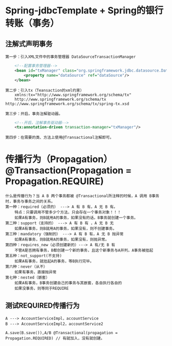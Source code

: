# Spring-jdbcTemplate + Spring的银行转账（事务）

## 注解式声明事务
    第一步：引入XML文件中的事务管理器 DataSourceTransactionManager
```xml
    <!--配置事务管理器-->
    <bean id="txManager" class="org.springframework.jdbc.datasource.DataSourceTransactionManager">
        <property name="dataSource" ref="dataSource"/>
    </bean>
```
    第二步：引入tx（Teansaction的xml约束）
        xmlns:tx="http://www.springframework.org/schema/tx"
        http://www.springframework.org/schema/tx  http://www.springframework.org/schema/tx/spring-tx.xsd
    
    第三步：开启，事务注解驱动器。
```xml
    <!--开启，注解事务驱动器-->
    <tx:annotation-driven transaction-manager="txManager"/>
```
    第四步：在需要的类、方法上使用@Transactional注解即可。

# 传播行为（Propagation） @Transaction(Propagation = Propagation.REQUIRE)
    什么是传播行为？当 A B 两个事务都被 @Transactional所注释的时候，A 调用 B事务时，事务与事务之间的关系。
    第一种：required（必须的） ---> A 有 B 有，A 无 B 有。
        特点：只要调用不管多少个方法，只会存在一个事务对象！！！
        如果A有事务，则B就用A的事务，如果没有的话，B事务就创建一个事务。
    第二种：support（支持的） ---> A 有 B 有 ，A 无 B 无
        如果A有事务，则B就用A的事务，如果没有，则不创建事务。
    第三种：mandatory（强制的） ---> A 有 B 有，A 无 B 抛异常
        如果A有事务，则B就用A的事务，如果没有，则抛异常。
    第四种：requires_new（必须创建新的）---> A 有/无 B 有
        不管A是否拥有事务，B都创建一个新的事务，且这个新事务与A并列，A事务被挂起
    第五种：not_support(不支持)
        如果A有事务，就挂起A的事务，等B执行完毕。
    第六种：never（从不）
        如果有事务，直接抛异常
    第七种：nested（嵌套）
        如果A有事务，B事务创建自己的事务与其嵌套，各自执行各自的
        如果没事务，则等同于REQUIRE

## 测试REQUIRED传播行为
    A ---> AccountServiceImpl，accountService
    B ---> AccountServiceImpl2，accountService2
    
    A.save(B.save()),A/B @Transactional(propagation = Propagation.REQUIRED) // 有就加入，没有就创建。
